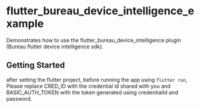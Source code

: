# flutter_bureau_device_intelligence_example

Demonstrates how to use the flutter_bureau_device_intelligence plugin (Bureau flutter device intelligence sdk).

## Getting Started

after setting the flutter project, before running the app using `flutter run`, Please replace
CRED_ID with the credential id shared with you and BASIC_AUTH_TOKEN with the token generated using
credentialId and password.
